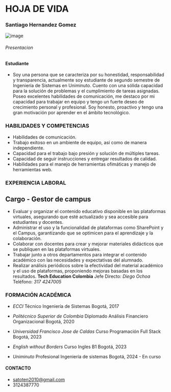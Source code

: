 # HOJA DE VIDA

###  Santiago Hernandez Gomez

![image](https://github.com/user-attachments/assets/0c2002ef-81c5-4657-94bc-cb3044b48d30)

###### Presentacion
#### Estudiante
- Soy una persona que se caracteriza por su honestidad, responsabilidad
y transparencia, actualmente soy estudiante de segundo semestre de
Ingeniería de Sistemas en Uniminuto. Cuento con una sólida capacidad
para la solución de problemas y el cumplimiento de tareas asignadas.
Poseo excelentes habilidades de comunicación, me destaco por mi
capacidad para trabajar en equipo y tengo un fuerte deseo de
crecimiento personal y profesional. Soy honesto, proactivo y tengo una
gran motivación por aprender en el ámbito tecnológico.

### HABILIDADES Y COMPETENCIAS

- Habilidades de comunicación.
- Trabajo exitoso en un ambiente de equipo, así como de manera
independiente.
- Capacidad para el trabajo bajo presión y solución de múltiples tareas.
- Capacidad de seguir instrucciones y entregar resultados de calidad.
- Habilidades para el manejo de herramientas ofimáticas y manejo de
herramientas web.

### EXPERIENCIA LABORAL

## Cargo - Gestor de campus
- Evaluar y organizar el contenido educativo disponible en las plataformas virtuales, asegurando
que esté actualizado y sea accesible para estudiantes y docentes.
- Administrar el uso y la funcionalidad de plataformas como SharePoint y el Campus,
garantizando que se optimicen para el aprendizaje y la colaboración.
- Colaborar con docentes para crear y mejorar materiales didácticos que se publiquen en las
plataformas virtuales.
- Trabajar junto a otros departamentos para integrar el contenido académico con las
necesidades y expectativas del alumnado.
- Realizar análisis periódicos sobre la efectividad del material académico y el uso de plataformas,
proponiendo mejoras basadas en los resultados.
__Tech Education Colombia__
Jefe Directo: _Diego Ochoa_
Teléfono: _317 4247005_


### FORMACIÓN ACADÉMICA
- _ECCI_
Técnico
Ingeniería de Sistemas
Bogotá, 2017

- _Politécnico Superior de Colombia_
Diplomado
Análisis Financiero Organizacional
Bogotá, 2020

- _Universidad Francisco Jose de Caldas_
Curso
Programación Full Stack
Bogotá, 2023

- _English without Borders_
Curso
Ingles B1
Bogotá, 2023

- _Uniminuto_
Profesional
Ingeniería de sistemas
Bogotá, 2024 - En curso

#### CONTACTO
- satoten2010@gmail.com
- 3124387770


